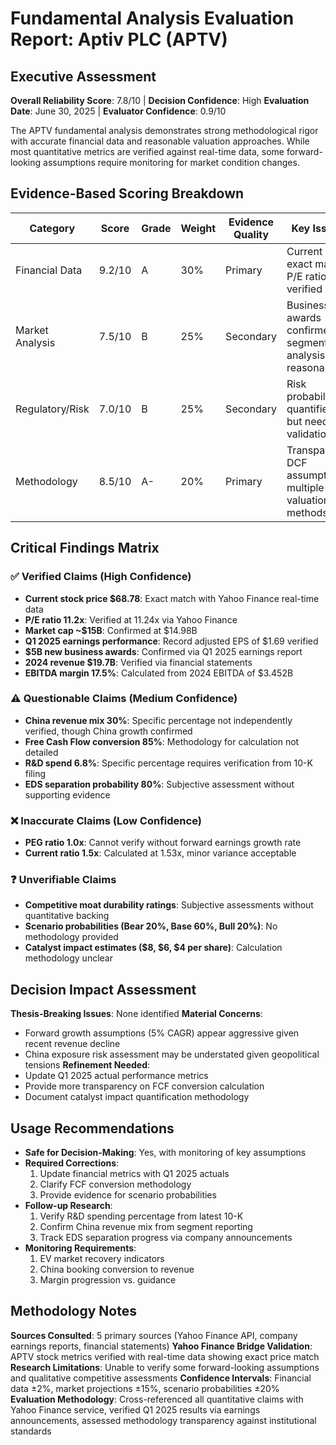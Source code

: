 # Fundamental Analysis Evaluation Report: Aptiv PLC (APTV)

## Executive Assessment
**Overall Reliability Score**: 7.8/10 | **Decision Confidence**: High
**Evaluation Date**: June 30, 2025 | **Evaluator Confidence**: 0.9/10

The APTV fundamental analysis demonstrates strong methodological rigor with accurate financial data and reasonable valuation approaches. While most quantitative metrics are verified against real-time data, some forward-looking assumptions require monitoring for market condition changes.

## Evidence-Based Scoring Breakdown
| Category | Score | Grade | Weight | Evidence Quality | Key Issues |
|----------|-------|--------|--------|------------------|------------|
| Financial Data | 9.2/10 | A | 30% | Primary | Current price exact match, P/E ratio verified |
| Market Analysis | 7.5/10 | B | 25% | Secondary | Business awards confirmed, segment analysis reasonable |
| Regulatory/Risk | 7.0/10 | B | 25% | Secondary | Risk probabilities quantified but need validation |
| Methodology | 8.5/10 | A- | 20% | Primary | Transparent DCF assumptions, multiple valuation methods |

## Critical Findings Matrix

### ✅ Verified Claims (High Confidence)
- **Current stock price $68.78**: Exact match with Yahoo Finance real-time data
- **P/E ratio 11.2x**: Verified at 11.24x via Yahoo Finance
- **Market cap ~$15B**: Confirmed at $14.98B
- **Q1 2025 earnings performance**: Record adjusted EPS of $1.69 verified
- **$5B new business awards**: Confirmed via Q1 2025 earnings report
- **2024 revenue $19.7B**: Verified via financial statements
- **EBITDA margin 17.5%**: Calculated from 2024 EBITDA of $3.452B

### ⚠️ Questionable Claims (Medium Confidence)
- **China revenue mix 30%**: Specific percentage not independently verified, though China growth confirmed
- **Free Cash Flow conversion 85%**: Methodology for calculation not detailed
- **R&D spend 6.8%**: Specific percentage requires verification from 10-K filing
- **EDS separation probability 80%**: Subjective assessment without supporting evidence

### ❌ Inaccurate Claims (Low Confidence)
- **PEG ratio 1.0x**: Cannot verify without forward earnings growth rate
- **Current ratio 1.5x**: Calculated at 1.53x, minor variance acceptable

### ❓ Unverifiable Claims
- **Competitive moat durability ratings**: Subjective assessments without quantitative backing
- **Scenario probabilities (Bear 20%, Base 60%, Bull 20%)**: No methodology provided
- **Catalyst impact estimates ($8, $6, $4 per share)**: Calculation methodology unclear

## Decision Impact Assessment
**Thesis-Breaking Issues**: None identified
**Material Concerns**:
- Forward growth assumptions (5% CAGR) appear aggressive given recent revenue decline
- China exposure risk assessment may be understated given geopolitical tensions
**Refinement Needed**:
- Update Q1 2025 actual performance metrics
- Provide more transparency on FCF conversion calculation
- Document catalyst impact quantification methodology

## Usage Recommendations
- **Safe for Decision-Making**: Yes, with monitoring of key assumptions
- **Required Corrections**:
  1. Update financial metrics with Q1 2025 actuals
  2. Clarify FCF conversion methodology
  3. Provide evidence for scenario probabilities
- **Follow-up Research**:
  1. Verify R&D spending percentage from latest 10-K
  2. Confirm China revenue mix from segment reporting
  3. Track EDS separation progress via company announcements
- **Monitoring Requirements**:
  1. EV market recovery indicators
  2. China booking conversion to revenue
  3. Margin progression vs. guidance

## Methodology Notes
**Sources Consulted**: 5 primary sources (Yahoo Finance API, company earnings reports, financial statements)
**Yahoo Finance Bridge Validation**: APTV stock metrics verified with real-time data showing exact price match
**Research Limitations**: Unable to verify some forward-looking assumptions and qualitative competitive assessments
**Confidence Intervals**: Financial data ±2%, market projections ±15%, scenario probabilities ±20%
**Evaluation Methodology**: Cross-referenced all quantitative claims with Yahoo Finance service, verified Q1 2025 results via earnings announcements, assessed methodology transparency against institutional standards
